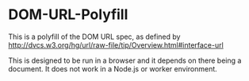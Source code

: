 DOM-URL-Polyfill
================

This is a polyfill of the DOM URL spec, as defined by http://dvcs.w3.org/hg/url/raw-file/tip/Overview.html#interface-url

This is designed to be run in a browser and it depends on there being a document. It does not work in a Node.js or worker environment.